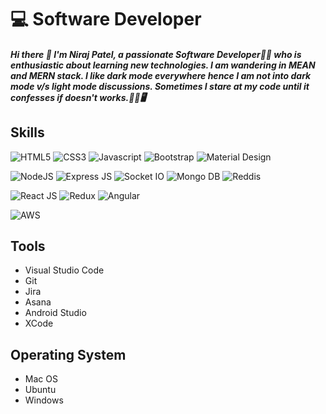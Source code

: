 # 💻 Software Developer

##### Hi there 👋 I'm Niraj Patel, a passionate Software Developer👨‍💻 who is enthusiastic about learning new technologies. I am wandering in MEAN and MERN stack. I like dark mode everywhere hence I am not into dark mode v/s light mode discussions. Sometimes I stare at my code until it confesses if doesn't works.🤦‍♂️🖥️

## Skills

![HTML5](https://img.shields.io/badge/HTML5-%23e54d2f) ![CSS3](https://img.shields.io/badge/-CSS3-%23006fb9) ![Javascript](https://img.shields.io/badge/-Javascript-%23f5df2c) ![Bootstrap](https://img.shields.io/badge/-Bootstrap-%236c4b9e) ![Material Design](https://img.shields.io/badge/-Material%20Design-%235963d5)

![NodeJS](https://img.shields.io/badge/-Node%20JS-%2368a15c) ![Express JS](https://img.shields.io/badge/-Express%20JS-%23b0b3a0) ![Socket IO](https://img.shields.io/badge/-Socket%20IO-%23000000)
![Mongo DB](https://img.shields.io/badge/-Mongo%20DB-%2353ab51) ![Reddis](https://img.shields.io/badge/-Reddis-%23de4131)

![React JS](https://img.shields.io/badge/-React%20JS-%2353c1de) ![Redux](https://img.shields.io/badge/-Redux-%237859bc) ![Angular](https://img.shields.io/badge/-Angular-%23de4131)

![AWS](https://img.shields.io/badge/-AWS-%23f89a31)

## Tools
- Visual Studio Code
- Git
- Jira
- Asana
- Android Studio
- XCode

## Operating System
- Mac OS
- Ubuntu
- Windows